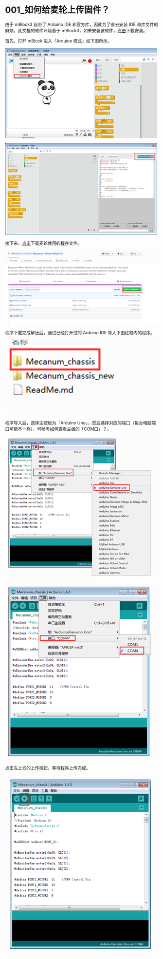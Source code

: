 # 001\_如何给麦轮上传固件？

由于 mBlock3 自带了 Arduino IDE 和官方库，因此为了省去安装 IDE 和库文件的麻烦，此文档的软件环境基于 mBlock3，如未安装该软件，[点击](http://www.mblock.cc/zh-home/software/?noredirect=zh-CN)下载安装。

首先，打开 mBlock 进入「Arduino 模式」如下图所示。

![](../.gitbook/assets/jin-ru-arduino-mo-shi-1.bmp)

![](../.gitbook/assets/jin-ru-arduino-mo-shi-2.bmp)

接下来，[点击](https://github.com/Makeblock-official/Mecanum-Wheel-Robot-Kit)下载麦轮使用的程序文件。

![](../.gitbook/assets/mai-lun-cheng-xu-xia-zai.bmp)

程序下载完成解压后，通过已经打开过的 Arduino IDE 导入下图红框内的程序。

![](../.gitbook/assets/mai-lun-cheng-xu-jie-ya.bmp)

程序导入后，选择主控板为「Arduino Uno」，然后选择对应的端口（每台电脑端口可能不一样），可参考[如何查看主板的「COM口」？](../tips/ru-he-cha-kan-zhu-ban-de-com-kou.md)。

![](../.gitbook/assets/mai-lun-cheng-xu-zhu-kong-ban-xuan-ze.bmp)

![](../.gitbook/assets/mai-lun-cheng-xu-duan-kou-xuan-ze.bmp)

点击左上方的上传按钮，等待程序上传完成。

![](../.gitbook/assets/mai-lun-cheng-xu-shang-chuan-wan-cheng.bmp)

